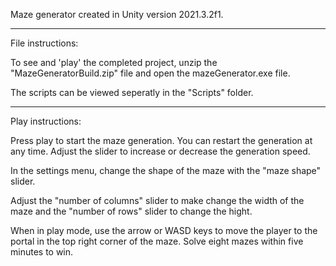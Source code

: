 Maze generator created in Unity version 2021.3.2f1.
- - - - - - - - - - - - - - - - - - - - - - - - - - - - - - - - - - - - - - - - - - - - - - - - - - - - - - - - - - - - 

File instructions:

To see and 'play' the completed project, unzip the "MazeGeneratorBuild.zip" file and open the mazeGenerator.exe file.

The scripts can be viewed seperatly in the "Scripts" folder.

- - - - - - - - - - - - - - - - - - - - - - - - - - - - - - - - - - - - - - - - - - - - - - - - - - - - - - - - - - - - 

Play instructions:

Press play to start the maze generation. You can restart the generation at any time. 
Adjust the slider to increase or decrease the generation speed. 

In the settings menu, change the shape of the maze with the "maze shape" slider. 

Adjust the "number of columns" slider to make change the width of the maze and the "number of rows" slider to change the hight. 

When in play mode, use the arrow or WASD keys to move the player to the portal in the top right corner of the maze. Solve eight mazes within five minutes to win.
